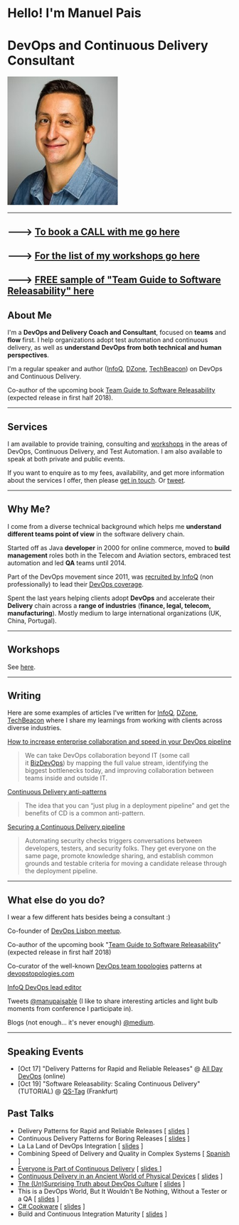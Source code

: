 # Hello! I'm Manuel Pais
# DevOps and Continuous Delivery Consultant 

![ManuelPais_2017_small-oreilly-292](images/ManuelPais_2017_small-oreilly-292.jpg)

-------

## ---> **[To book a CALL with me go here](https://schedule-manuelpais-teamtopologies.as.me)** 

## ---> **[For the list of my workshops go here](https://www.manuelpais.net/workshops.html)** 

## ---> **[FREE  sample of "Team Guide to Software Releasability" here](https://leanpub.com/softwarereleasability/)**

## About Me

I'm a **DevOps and Delivery Coach and Consultant**, focused on **teams** and **flow** first. I help organizations adopt test automation and continuous delivery, as well as **understand** **DevOps from both technical and human perspectives**. 

I'm a regular speaker and author ([InfoQ](https://www.infoq.com/profile/Manuel-Pais), [DZone](https://dzone.com/users/879943/manuelpais@gmail.com.html), [TechBeacon](https://techbeacon.com/contributors/manuel-pais)) on DevOps and Continuous Delivery. 

Co-author of the upcoming book [Team Guide to Software Releasability](https://skeltonthatcher.com/publications/team-guide-software-releasability) (expected release in first half 2018).

------

## Services

I am available to provide training, consulting and [workshops](http://www.manuelpais.net/workshops.html) in the areas of DevOps, Continuous Delivery, and Test Automation. I am also available to speak at both private and public events.

If you want to enquire as to my fees, availability, and get more information about the services I offer, then please [get in touch](https://mail.google.com/mail/?view=cm&fs=1&tf=1&to=me@manuelpais.net). Or [tweet](https://twitter.com/manupaisable). 

------

## Why Me?

I come from a diverse technical background which helps me **understand different teams point of view** in the software delivery chain. 

Started off as Java **developer** in 2000 for online commerce, moved to **build management** roles both in the Telecom and Aviation sectors, embraced test automation and led **QA** teams until 2014. 

Part of the DevOps movement since 2011, was [recruited by InfoQ](http://www.infoq.com/author/Manuel-Pais) (non professionally) to lead their [DevOps coverage](https://www.infoq.com/devops).

Spent the last years helping clients adopt **DevOps** and accelerate their **Delivery** chain across a **range of industries** (**finance, legal, telecom, manufacturing**). Mostly medium to large international organizations (UK, China, Portugal). 

------

## Workshops

See [here](workshops.html).

------

## Writing

Here are some examples of articles I've written for [InfoQ](https://www.infoq.com/profile/Manuel-Pais), [DZone](https://dzone.com/users/879943/manuelpais@gmail.com.html), [TechBeacon](https://techbeacon.com/contributors/manuel-pais) where I share my learnings from working with clients across diverse industries.



[How to increase enterprise collaboration and speed in your DevOps pipeline](https://techbeacon.com/how-increase-enterprise-collaboration-speed-your-devops-pipeline)

> We can take DevOps collaboration beyond IT (some call it [BizDevOps](http://searchsoftwarequality.techtarget.com/essentialguide/Why-and-how-BizDevOps-is-going-to-change-everything)) by mapping the full value stream, identifying the biggest bottlenecks today, and improving collaboration between teams inside and outside IT.



[Continuous Delivery anti-patterns](https://dzone.com/articles/continuous-delivery-anti-patterns)

> The idea that you can “just plug in a deployment pipeline” and get the benefits of CD is a common anti-pattern.



[Securing a Continuous Delivery pipeline](https://dzone.com/articles/securing-a-continuous-delivery-pipeline)

> Automating security checks triggers conversations between developers, testers, and security folks. They get everyone on the same page, promote knowledge sharing, and establish common grounds and testable criteria for moving a candidate release through the deployment pipeline.

------

## What else do you do?

I wear a few different hats besides being a consultant :)

Co-founder of [DevOps Lisbon meetup](http://devopslisbon.com/). 

Co-author of the upcoming book "[Team Guide to Software Releasability](https://skeltonthatcher.com/publications/team-guide-software-releasability)" (expected release in first half 2018)

Co-curator of the well-known [DevOps team topologies](http://devopstopologies.com) patterns at [devopstopologies.com](http://devopstopologies.com/) 

[InfoQ DevOps lead editor](http://www.infoq.com/author/Manuel-Pais)

Tweets [@manupaisable](https://twitter.com/manupaisable) (I like to share interesting articles and light bulb moments from conference I participate in). 

Blogs (not enough... it's never enough) [@medium](https://medium.com/@manupaisable).

------

## Speaking Events

- [Oct 17] "Delivery Patterns for Rapid and Reliable Releases" @ [All Day DevOps](https://www.alldaydevops.com/) (online)
- [Oct 19] "Software Releasability: Scaling Continuous Delivery" (TUTORIAL) @ [QS-Tag](http://www.qs-tag.de/index.php?id=5337) (Frankfurt)

## Past Talks

- Delivery Patterns for Rapid and Reliable Releases [ [slides](https://www.slideshare.net/ManuelPais/delivery-patterns-for-rapid-and-reliable-software-all-day-devops-2018) ]
- Continuous Delivery Patterns for Boring Releases [ [slides](https://www.slideshare.net/ManuelPais/continuous-delivery-patterns-for-boring-releases-devops-porto-meetup-july-12th-2018) ]
- La La Land of DevOps Integration [ [slides](https://www.slideshare.net/ManuelPais/la-la-land-of-devops-integration-continuous-lifecycle-london-2018) ]
- Combining Speed of Delivery and Quality in Complex Systems [ [Spanish](https://canal.uned.es/mmobj/index/id/59611) ]
- [Everyone is Part of Continuous Delivery](https://youtu.be/Bf21S7KtXY0?t=1193)   [ [slides ](https://www.slideshare.net/ManuelPais/everyone-is-part-of-continuous-delivery-all-day-devops-oct-2017)]
- [Continuous Delivery in an Ancient World of Physical Devices](https://vimeo.com/channels/londoncd/164899944)   [ [slides](https://www.slideshare.net/ManuelPais/continuous-delivery-in-an-ancient-world-of-physical-devices) ]
- [The (Un)Surprising Truth about DevOps Culture](https://vimeo.com/169512695)   [ [slides](https://www.slideshare.net/ManuelPais/the-unsurprising-truth-about-devops-culture) ]
- This is a DevOps World, But It Wouldn't Be Nothing, Without a Tester or a QA [ [slides](https://www.swipe.to/5582gh) ] 
- [C# Cookware](https://skillsmatter.com/skillscasts/5104-c-cookware)   [ [slides](https://www.slideshare.net/ManuelPais/c-cookware-presented-at-cukeup-2014) ]
- Build and Continuous Integration Maturity   [ [slides](https://www.slideshare.net/ManuelPais/build-and-continuous-integration-maturity-from-prezi) ]
